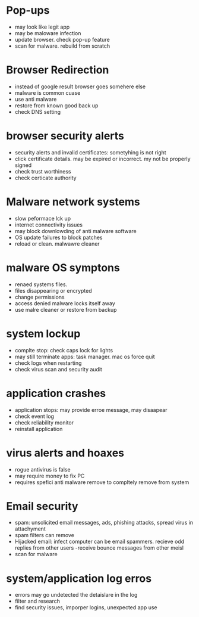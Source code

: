 # Pop-ups
- may look like legit app
- may be maloware infection
- update browser. check pop-up feature
- scan for malware. rebuild from scratch
# Browser Redirection
- instead of google result browser goes somehere else
- malware is common cuase
- use anti malware
- restore from known good back up
- check DNS setting
# browser security alerts
- security alerts and invalid certificates: sometyhing is not right
- click certificate details. may be expired or incorrect. my not be properly signed
- check trust worthiness
- check certicate authority
# Malware network systems
- slow peformace lck up
- internet connectivity issues
- may block downlowding of anti malware software
- OS update failures to block patches
- reload or clean. malwawre cleaner
# malware OS symptons
- renaed systems files.
- files disappearing or encrypted
- change permissions
- access denied malware locks itself away
- use malre cleaner or restore from backup
# system lockup
- complte stop: check caps lock for lights
- may still terminate apps: task manager. mac os force quit
- check logs when restarting
- check virus scan and security audit
# application crashes
- application stops: may provide erroe message, may disaapear
- check event log
- check reliability monitor
- reinstall application
# virus alerts and hoaxes
- rogue antivirus is false
- may require money to fix PC
- requires spefici anti malware remove to compltely remove from system
# Email security
- spam: unsolicited email messages, ads, phishing attacks, spread virus in attachyment
- spam filters can remove
- Hijacked email: infect computer can be email spammers. recieve odd replies from other users
-receive bounce messages from other meisl
- scan for malware
# system/application log erros
- errors may go undetected the detaislare in the log
- filter and research
- find security issues, imporper logins, unexpected app use
